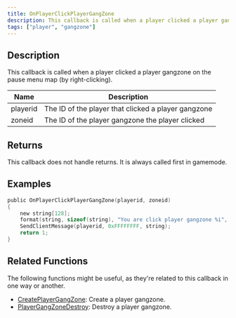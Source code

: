 ```yaml
---
title: OnPlayerClickPlayerGangZone
description: This callback is called when a player clicked a player gangzone on the pause menu map (by right-clicking).
tags: ["player", "gangzone"]
---
```


## Description

This callback is called when a player clicked a player gangzone on the pause menu map (by right-clicking).

| Name     | Description                                                                          |
| -------- | ------------------------------------------------------------------------------------ |
| playerid | The ID of the player that clicked a player gangzone                                  |
| zoneid   | The ID of the player gangzone the player clicked                                     |

## Returns

This callback does not handle returns.
It is always called first in gamemode.

## Examples

```c
public OnPlayerClickPlayerGangZone(playerid, zoneid)
{
    new string[128];
    format(string, sizeof(string), "You are click player gangzone %i", zoneid);
    SendClientMessage(playerid, 0xFFFFFFFF, string);
    return 1;
}
```

## Related Functions

The following functions might be useful, as they're related to this callback in one way or another. 

- [CreatePlayerGangZone](../functions/CreatePlayerGangZone): Create a player gangzone.
- [PlayerGangZoneDestroy](../functions/PlayerGangZoneDestroy): Destroy a player gangzone.
